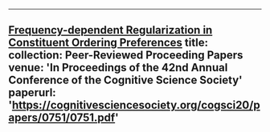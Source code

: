 
---
[Frequency-dependent Regularization in Constituent Ordering Preferences](https://cognitivesciencesociety.org/cogsci20/papers/0751/0751.pdf)
title: 
collection: Peer-Reviewed Proceeding Papers
venue: 'In Proceedings of the 42nd Annual Conference of the Cognitive Science Society'
paperurl: 'https://cognitivesciencesociety.org/cogsci20/papers/0751/0751.pdf'
---

